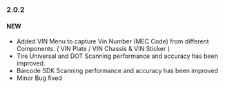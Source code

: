 ### 2.0.2

#### NEW

- Added VIN Menu to capture Vin Number (MEC Code) from different Components. ( VIN Plate / VIN Chassis & VIN Sticker )  
- Tire Universal and DOT Scanning performance and accuracy has been improved. 
- Barcode SDK Scanning performance and accuracy has been improved
- Minor Bug fixed 

<div class="fold-panel-end"></div>

